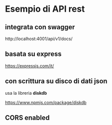 # Esempio di API rest

## integrata con swagger

http://localhost:4001/api/v1/docs/

## basata su express

https://expressjs.com/it/

## con scrittura su disco di dati json

usa la libreria **diskdb** 

https://www.npmjs.com/package/diskdb

## CORS enabled

